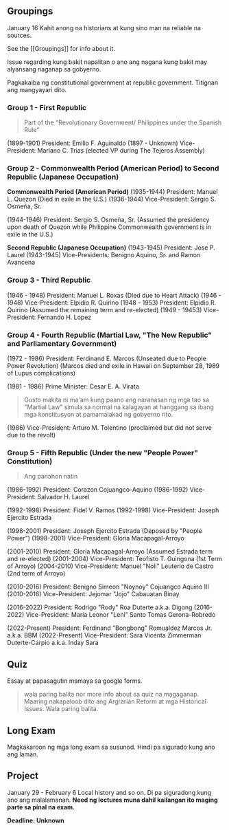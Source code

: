 
## Groupings
January 16
Kahit anong na historians at kung sino man na reliable na sources.

See the [[Groupings]] for info about it.


Issue regarding kung bakit napalitan o ano ang nagana kung bakit may alyansang naganap sa gobyerno.

Pagkakaiba ng constitutional government at republic government. Titignan ang mangyayari dito.

### Group 1 - First Republic
> Part of the "Revolutionary Government/ Philippines under the Spanish Rule"

(1899-1901) President: Emilio F. Aguinaldo
(1897 - Unknown) Vice-President: Mariano C. Trias (elected VP during The Tejeros Assembly)


### Group 2 - Commonwealth Period (American Period) to Second Republic (Japanese Occupation)
**Commonwealth Period (American Period)**
(1935-1944) President: Manuel L. Quezon (Died in exile in the U.S.)
(1936-1944) Vice-President: Sergio S. Osmeña, Sr.

(1944-1946) President: Sergio S. Osmeña, Sr. (Assumed the presidency upon death of Quezon while Philippine Commonwealth government is in exile in the U.S.)

**Second Republic (Japanese Occupation)**
(1943-1945) President: Jose P. Laurel
(1943-1945) Vice-Presidents: Benigno Aquino, Sr. and Ramon Avancena


### Group 3 - Third Republic
(1946 - 1948) President: Manuel L. Roxas (Died due to Heart Attack)
(1946 - 1948) Vice-President: Elpidio R. Quirino
(1948 - 1953) President: Elpidio R. Quirino (Assumed the remaining term and re-elected)
(1949 - 19453) Vice-President: Fernando H. Lopez

### Group 4 - Fourth Republic (Martial Law, "The New Republic" and Parliamentary Government)

(1972 - 1986) President: Ferdinand E. Marcos (Unseated due to People Power Revolution)
(Marcos died and exile in Hawaii on September 28, 1989 of Lupus complications)

(1981 - 1986) Prime Minister: Cesar E. A. Virata

> Gusto makita ni ma'am kung paano ang naranasan ng mga tao sa "Martial Law" simula sa normal na kalagayan at hanggang sa ibang mga konstitusyon at pamamalakad ng gobyerno rito.

(1986) Vice-President: Arturo M. Tolentino (proclaimed but did not serve due to the revolt)

### Group 5 - Fifth Republic (Under the new "People Power" Constitution)
> Ang panahon natin

(1986-1992) President: Corazon Cojuangco-Aquino
(1986-1992) Vice-President: Salvador H. Laurel

(1992-1998) President: Fidel V. Ramos
(1992-1998) Vice-President: Joseph Ejercito Estrada

(1998-2001) President: Joseph Ejercito Estrada (Deposed by "People Power")
(1998-2001) Vice-President: Gloria Macapagal-Arroyo

(2001-2010) President: Gloria Macapagal-Arroyo (Assumed Estrada term and re-elected)
(2001-2004) Vice-President: Teofisto T. Guingona (1st Term of Arroyo)
(2004-2010) Vice-President: Manuel "Noli" Leuterio de Castro (2nd term of Arroyo)

(2010-2016) President: Benigno Simeon "Noynoy" Cojuangco Aquino III
(2010-2016) Vice-President: Jejomar "Jojo" Cabauatan Binay

(2016-2022) President: Rodrigo "Rody" Roa Duterte a.k.a. Digong 
(2016-2022) Vice-President: Maria Leonor "Leni" Santo Tomas Gerona-Robredo

(2022-Present) President: Ferdinand "Bongbong" Romualdez Marcos Jr. a.k.a. BBM
(2022-Present) Vice-President: Sara Vicenta Zimmerman Duterte-Carpio a.k.a. Inday Sara




## Quiz
Essay at papasagutin mamaya sa google forms.
> wala paring balita nor more info about sa quiz na magaganap.
> Maaring nakapaloob dito ang Argrarian Reform at mga Historical Issues. 
> Wala paring balita. 

## Long Exam
Magkakaroon ng mga long exam sa susunod. Hindi pa sigurado kung ano ang laman.

## Project
January 29 - February 6
Local history and so on. Di pa siguradong kung ano ang malalamanan.
**Need ng lectures muna dahil kailangan ito maging parte sa pinal na exam.**

**Deadline: Unknown**


